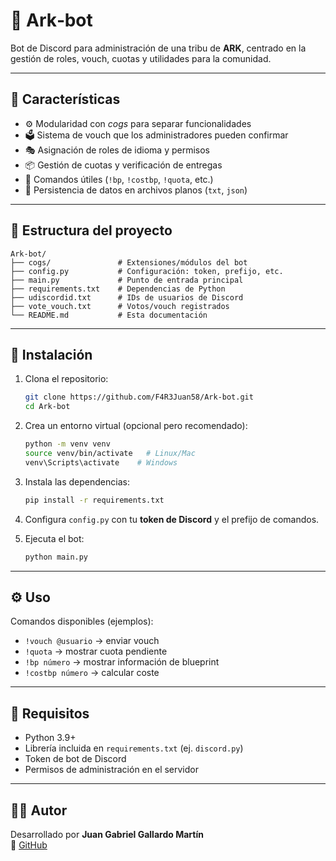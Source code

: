 # 🤖 Ark‑bot

Bot de Discord para administración de una tribu de **ARK**, centrado en la gestión de roles, vouch, cuotas y utilidades para la comunidad.

---

## 📌 Características

- ⚙️ Modularidad con *cogs* para separar funcionalidades
- 🗳️ Sistema de vouch que los administradores pueden confirmar
- 🎭 Asignación de roles de idioma y permisos
- 📦 Gestión de cuotas y verificación de entregas
- 🔢 Comandos útiles (`!bp`, `!costbp`, `!quota`, etc.)
- 💾 Persistencia de datos en archivos planos (`txt`, `json`)

---

## 📂 Estructura del proyecto

```
Ark-bot/
├── cogs/               # Extensiones/módulos del bot
├── config.py           # Configuración: token, prefijo, etc.
├── main.py             # Punto de entrada principal
├── requirements.txt    # Dependencias de Python
├── udiscordid.txt      # IDs de usuarios de Discord
├── vote_vouch.txt      # Votos/vouch registrados
└── README.md           # Esta documentación
```

---

## 🚀 Instalación

1. Clona el repositorio:
   ```bash
   git clone https://github.com/F4R3Juan58/Ark-bot.git
   cd Ark-bot
   ```

2. Crea un entorno virtual (opcional pero recomendado):
   ```bash
   python -m venv venv
   source venv/bin/activate   # Linux/Mac
   venv\Scripts\activate    # Windows
   ```

3. Instala las dependencias:
   ```bash
   pip install -r requirements.txt
   ```

4. Configura `config.py` con tu **token de Discord** y el prefijo de comandos.

5. Ejecuta el bot:
   ```bash
   python main.py
   ```

---

## ⚙️ Uso

Comandos disponibles (ejemplos):
- `!vouch @usuario` → enviar vouch
- `!quota` → mostrar cuota pendiente
- `!bp número` → mostrar información de blueprint
- `!costbp número` → calcular coste

---

## 📜 Requisitos

- Python 3.9+
- Librería incluida en `requirements.txt` (ej. `discord.py`)
- Token de bot de Discord
- Permisos de administración en el servidor

---

## 👨‍💻 Autor

Desarrollado por **Juan Gabriel Gallardo Martín**  
🔗 [GitHub](https://github.com/F4R3Juan58)
